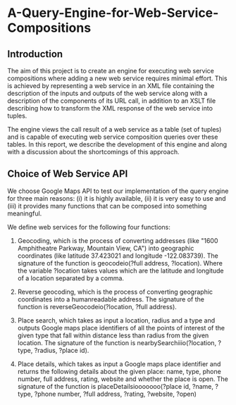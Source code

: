 # A-Query-Engine-for-Web-Service-Compositions

## Introduction

The aim of this project is to create an engine for executing web service compositions where adding a new web service requires minimal effort. This is achieved by representing a web service in an XML file containing the description of the inputs and outputs of the web service along with a description of the components of its URL call, in addition to an XSLT file describing how to transform the XML response of the web service into tuples.

The engine views the call result of a web service as a table (set of tuples) and is capable of executing web service composition queries over these tables. In this report, we describe the development of this engine and along with a discussion about the shortcomings of this approach.

## Choice of Web Service API

We choose Google Maps API to test our implementation of the query engine for three main
reasons: (i) it is highly available, (ii) it is very easy to use and (iii) it provides many functions
that can be composed into something meaningful.

We define web services for the following four functions:

1. Geocoding, which is the process of converting addresses (like "1600 Amphitheatre Parkway, Mountain View, CA") into geographic coordinates (like latitude 37.423021 and longitude -122.083739). The signature of the function is geocodeio(?full address, ?location). Where the variable ?location takes values which are the latitude and longitude of a location separated by a comma.

2. Reverse geocoding, which is the process of converting geographic coordinates into a humanreadable address. The signature of the function is reverseGeocodeio(?location, ?full address).

3. Place search, which takes as input a location, radius and a type and outputs Google maps place identifiers of all the points of interest of the given type that fall within distance less than radius from the given location. The signature of the function is nearbySearchiiio(?location, ?type, ?radius, ?place id).

4. Place details, which takes as input a Google maps place identifier and returns the following details about the given place: name, type, phone number, full address, rating, website and whether the place is open. The signature of the function is placeDetailsiooooooo(?place id, ?name, ?type, ?phone number, ?full address, ?rating, ?website, ?open)
